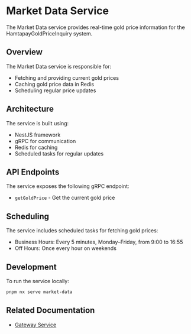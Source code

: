 # Market Data Service

The Market Data service provides real-time gold price information for the HamtapayGoldPriceInquiry system.

## Overview

The Market Data service is responsible for:

-   Fetching and providing current gold prices
-   Caching gold price data in Redis
-   Scheduling regular price updates

## Architecture

The service is built using:

-   NestJS framework
-   gRPC for communication
-   Redis for caching
-   Scheduled tasks for regular updates

## API Endpoints

The service exposes the following gRPC endpoint:

-   `getGoldPrice` - Get the current gold price

## Scheduling

The service includes scheduled tasks for fetching gold prices:

-   Business Hours: Every 5 minutes, Monday–Friday, from 9:00 to 16:55
-   Off Hours: Once every hour on weekends

## Development

To run the service locally:

```sh
pnpm nx serve market-data
```

## Related Documentation

-   [Gateway Service](../gateway/README.md)
